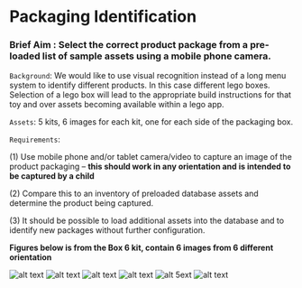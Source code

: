 
Packaging Identification
=======
### Brief Aim : Select the correct product package from a pre-loaded list of sample assets using a mobile phone camera.
 
`Background`: We would like to use visual recognition instead of a long menu system to identify different products. In this case different lego boxes. Selection of a lego box will lead to the appropriate build instructions for that toy and over assets becoming available within a lego app.

`Assets`: 5 kits, 6 images for each kit, one for each side of the packaging box.

`Requirements`:

(1) Use mobile phone and/or tablet camera/video to capture an image of the product packaging – **this should work in any orientation and is intended to be captured by a child**

(2) Compare this to an inventory of preloaded database assets and determine the product being captured. 

(3) It should be possible to load additional assets into the database and to identify new packages without further configuration.

**Figures below is from the Box 6 kit, contain 6 images from 6 different orientation**

![alt text](https://github.com/harrysocool/package_identification/blob/master/fig_sample/1.pic_hd.jpg "fig 1")
![alt text](https://github.com/harrysocool/package_identification/blob/master/fig_sample/2.pic_hd.jpg "fig 2")
![alt text](https://github.com/harrysocool/package_identification/blob/master/fig_sample/3.pic_hd.jpg "fig 3")
![alt text](https://github.com/harrysocool/package_identification/blob/master/fig_sample/4.pic_hd.jpg "fig 4")
![alt 5ext](https://github.com/harrysocool/package_identification/blob/master/fig_sample/5.pic_hd.jpg "fig 5")
![alt text](https://github.com/harrysocool/package_identification/blob/master/fig_sample/6.pic_hd.jpg "fig 6")
